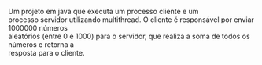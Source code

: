 Um projeto em java que executa um processo cliente e um<br>
processo servidor utilizando multithread. O cliente é responsável por enviar 1000000 números<br>
aleatórios (entre 0 e 1000) para o servidor, que realiza a soma de todos os números e retorna a<br>
resposta para o cliente.
